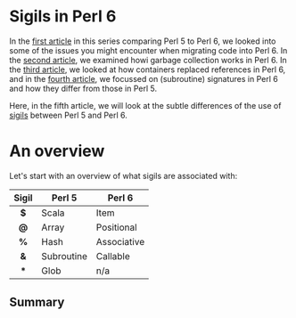 Sigils in Perl 6
================

In the [first article](5to6-introduction.md) in this series comparing Perl 5
to Perl 6, we looked into some of the issues you might encounter when migrating
code into Perl 6. In the [second article](5to6-finalizing.md), we examined howi
garbage collection works in Perl 6.  In the [third article](5to6-containers.md),
we looked at how containers replaced references in Perl 6, and in the
[fourth article](5to6-signatures.md), we focussed on (subroutine) signatures
in Perl 6 and how they differ from those in Perl 5.

Here, in the fifth article, we will look at the subtle differences of the use
of [sigils](https://www.perl.com/article/on-sigils/) between Perl 5 and Perl 6.

An overview
===========
Let's start with an overview of what sigils are associated with:

| Sigil  | Perl 5     | Perl 6      |
|:------:|------------|-------------|
| **$**  | Scala      | Item        |
| **@**  | Array      | Positional  |
| **%**  | Hash       | Associative |
| **&**  | Subroutine | Callable    |
| **\*** | Glob       | n/a         |

Summary
-------

